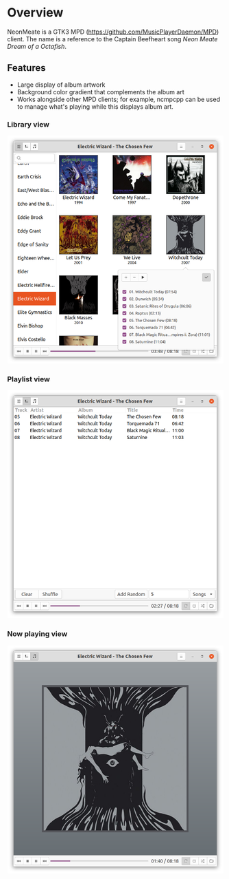# Overview #
NeonMeate is a GTK3 MPD (https://github.com/MusicPlayerDaemon/MPD) client. The name is a reference
to the Captain Beefheart song _Neon Meate Dream of a Octafish_.


## Features ##
 * Large display of album artwork
 * Background color gradient that complements the album art
 * Works alongside other MPD clients; for example, ncmpcpp can be used to manage what's playing while this displays album art.

### Library view
![Screenshot](https://github.com/jnj/NeonMeate/blob/master/artists.png)

### Playlist view
![Screenshot](https://github.com/jnj/NeonMeate/blob/master/playlist.png)

### Now playing view
![Screenshot](https://github.com/jnj/NeonMeate/blob/master/playing.png)
